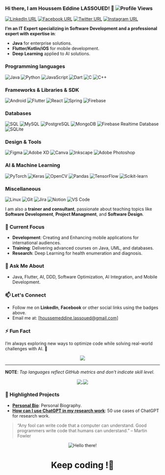 ### Hi there, I am Houssem Eddine LASSOUED! 👋  ![Profile Views](https://komarev.com/ghpvc/?username=houssemeddinelassoued&color=blue&base=1200&abbreviated=false)

[![LinkedIn URL](https://img.shields.io/static/v1?color=blue&label=LinkedIn&logo=linkedin&logoColor=white&style=for-the-badge&message=Connect)](https://www.linkedin.com/in/houssemeddinelassoued/)
[![Facebook URL](https://img.shields.io/static/v1?color=blue&label=Facebook&logo=Facebook&logoColor=white&style=for-the-badge&message=Connect)](https://www.facebook.com/HoussemE.Lassoued)
[![Twitter URL](https://img.shields.io/static/v1?color=black&label=X&logo=x&logoColor=white&style=for-the-badge&message=Follow)](https://x.com/HoussemLassoued)
[![Instagram URL](https://img.shields.io/static/v1?color=red&label=Instagram&logo=Instagram&logoColor=white&style=for-the-badge&message=follow)](https://www.instagram.com/houssemeddinelassoued)

**I’m an IT Expert specializing in Software Development and a professional expert with expertise in**:  
- **Java** for enterprise solutions.
- **Flutter/Kotlin/iOS** for mobile development. 
- **Deep Learning** applied to AI solutions.

### Programming languages
![Java](https://img.shields.io/badge/Java-ED8B00?style=for-the-badge&logo=java&logoColor=white)
![Python](https://img.shields.io/badge/Python-3776AB?style=for-the-badge&logo=python&logoColor=white)
![JavaScript](https://img.shields.io/badge/JavaScript-F7DF1E?style=for-the-badge&logo=javascript&logoColor=black)
![Dart](https://img.shields.io/badge/Dart-0175C2?style=for-the-badge&logo=dart&logoColor=white)
![C](https://img.shields.io/badge/C-00599C?style=for-the-badge&logo=c&logoColor=white)
![C++](https://img.shields.io/badge/C++-00599C?style=for-the-badge&logo=cplusplus&logoColor=white)

### Frameworks & Libraries & SDK 
![Android](https://img.shields.io/badge/Android-green?style=for-the-badge&logo=android&logoColor=white)
![Flutter](https://img.shields.io/badge/Flutter-02569B?style=for-the-badge&logo=flutter&logoColor=white)
![React](https://img.shields.io/badge/React-61DAFB?style=for-the-badge&logo=react&logoColor=black)
![Spring](https://img.shields.io/badge/Spring-6DB33F?style=for-the-badge&logo=spring&logoColor=white)
![Firebase](https://img.shields.io/badge/Firebase-FFCA28?style=for-the-badge&logo=firebase&logoColor=black)

### Databases
![SQL](https://img.shields.io/badge/SQL-A7A4A1?style=for-the-badge&logo=sql&logoColor=white)
![MySQL](https://img.shields.io/badge/MySQL-4479A1?style=for-the-badge&logo=mysql&logoColor=white)
![PostgreSQL](https://img.shields.io/badge/PostgreSQL-336791?style=for-the-badge&logo=postgresql&logoColor=white)
![MongoDB](https://img.shields.io/badge/MongoDB-47A248?style=for-the-badge&logo=mongodb&logoColor=white)
![Firebase Realtime Database](https://img.shields.io/badge/Firebase-FCA028?style=for-the-badge&logo=firebase&logoColor=black)
![SQLite](https://img.shields.io/badge/SQLite-003B57?style=for-the-badge&logo=sqlite&logoColor=white)

### Design & Tools
![Figma](https://img.shields.io/badge/Figma-F24E1E?style=for-the-badge&logo=figma&logoColor=white)
![Adobe XD](https://img.shields.io/badge/Adobe%20XD-FF61F6?style=for-the-badge&logo=adobe-xd&logoColor=white)
![Canva](https://img.shields.io/badge/Canva-00C4CC?style=for-the-badge&logo=canva&logoColor=white)
![Inkscape](https://img.shields.io/badge/Inkscape-000000?style=for-the-badge&logo=inkscape&logoColor=white)
![Adobe Photoshop](https://img.shields.io/badge/Adobe%20Photoshop-31A8FF?style=for-the-badge&logo=adobe-photoshop&logoColor=black)

### AI & Machine Learning
![PyTorch](https://img.shields.io/badge/PyTorch-EE4C2C?style=for-the-badge&logo=pytorch&logoColor=white)
![Keras](https://img.shields.io/badge/Keras-D00000?style=for-the-badge&logo=keras&logoColor=white)
![OpenCV](https://img.shields.io/badge/OpenCV-5C3EE8?style=for-the-badge&logo=opencv&logoColor=white)
![Pandas](https://img.shields.io/badge/Pandas-150458?style=for-the-badge&logo=pandas&logoColor=white)
![TensorFlow](https://img.shields.io/badge/TensorFlow-FF6F00?style=for-the-badge&logo=tensorflow&logoColor=white)
![Scikit-learn](https://img.shields.io/badge/Scikit--learn-F7931E?style=for-the-badge&logo=scikit-learn&logoColor=white)

### Miscellaneous
![Linux](https://img.shields.io/badge/Linux-FCC624?style=for-the-badge&logo=linux&logoColor=black)
![Git](https://img.shields.io/badge/Git-F05032?style=for-the-badge&logo=git&logoColor=white)
![Jira](https://img.shields.io/badge/Jira-0052CC?style=for-the-badge&logo=jira&logoColor=white)
![Notion](https://img.shields.io/badge/Notion-000000?style=for-the-badge&logo=notion&logoColor=white)
![VS Code](https://img.shields.io/badge/VS%20Code-007ACC?style=for-the-badge&logo=visual-studio-code&logoColor=white)

I am also a **trainer and consultant**, passionate about teaching topics like **Software Development**, **Project Managment**, and **Software Design**.

### 🌱 Current Focus  
- **Development**: Creating and Enhancing mobile applications for international audiences.  
- **Training**: Delivering advanced courses on Java, UML, and databases.  
- **Research**: Deep Learning for health enumeration and diagnosis.  

### 💬 Ask Me About  
- Java, Flutter, AI, DDD, Software Optimization, AI Integration, and Mobile Development.  

### 📫 Let's Connect  
- Follow me on **LinkedIn**, **Facebook** or other social links using the badges above.  
- Email me at: [houssemeddine.lassoued@gmail.com]  

### ⚡ Fun Fact  
I’m always exploring new ways to optimize code while solving real-world challenges with AI. 🚀  
<div align="center">
<a href="https://github.com/houssemeddinelassoued">
  <img align="center" src="https://github-profile-trophy.vercel.app/?username=houssemeddinelassoued&theme=flat&no-frame=false&margin-w=5&column=5&margin-w=10&margin-h=10" />
</a> 
<hr/>  
</div>

**NOTE**: *Top languages reflect GitHub metrics and don't indicate skill level.*  
<div align="center">
<a href="https://github.com/houssemeddinelassoued/">
  <img align="center" src="https://github-readme-stats.vercel.app/api?username=houssemeddinelassoued&count_private=true&show_icons=true&theme=radical&hide_border=false" />
</a>  
<a href="https://github.com/houssemeddinelassoued/">
  <img align="center" src="https://github-readme-stats.vercel.app/api/top-langs/?username=houssemeddinelassoued&layout=compact&theme=radical&hide_border=false" />
</a>
</div>

### 🚀 Highlighted Projects
- [**Personal Bio**](https://github.com/houssemeddinelassoued/Houssemeddinelassoued): Personal Biography.
- [**How can I use ChatGPT in my research work**](https://github.com/houssemeddinelassoued/ResearchChatGPT): 50 use cases of ChatGPT for research work.


> “Any fool can write code that a computer can understand. Good programmers write code that humans can understand.” – Martin Fowler

<div align="center">

  
![Hello there!](https://media1.giphy.com/media/v1.Y2lkPTc5MGI3NjExYW53aXo0OXlpM2lncXZuN3h6NGl0dzNqenFwamR3aG1keXR1cDk2aCZlcD12MV9pbnRlcm5hbF9naWZfYnlfaWQmY3Q9Zw/L8K62iTDkzGX6/giphy.gif)
  <h1>Keep coding !👋</h1>
</div>


